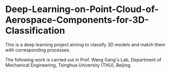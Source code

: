 # Deep-Learning-on-Point-Cloud-of-Aerospace-Components-for-3D-Classification
This is a deep learning project aiming to classify 3D models and match them with corresponding processes.

The following work is carried out in Prof. Wang Gang's Lab, Department of Mechanical Engineering, Tsinghua University (THU), Beijing.


